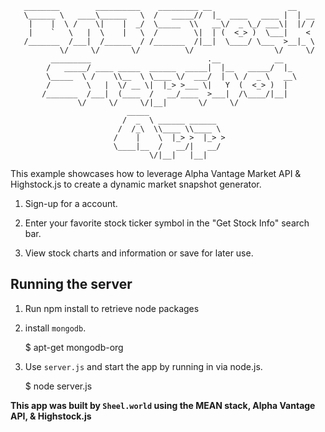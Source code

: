 
       ________        __________    _________ __                 __    
       \______ \   ____\______   \  /   _____//  |_  ____   ____ |  | __
        |    |  \ /    \|    |  _/  \_____  \\   __\/  _ \_/ ___\|  |/ /
        |    `   \   |  \    |   \  /        \|  | (  <_> )  \___|    < 
       /_______  /___|  /______  / /_______  /|__|  \____/ \___  >__|_ \
               \/     \/       \/          \/                  \/     \/
             _________                          .__            __   
            /   _____/ ____ _____  ______  _____|  |__   _____/  |_ 
            \_____  \ /    \\__  \ \____ \/  ___/  |  \ /  _ \   __\
            /        \   |  \/ __ \|  |_> >___ \|   Y  (  <_> )  |  
           /_______  /___|  (____  /   __/____  >___|  /\____/|__|  
                   \/     \/     \/|__|       \/     \/             
                              _____                 
                             /  _  \ ______ ______  
                            /  /_\  \\____ \\____ \ 
                           /    |    \  |_> >  |_> >
                           \____|__  /   __/|   __/ 
                                   \/|__|   |__| 


This example showcases how to leverage Alpha Vantage Market API & Highstock.js to create a dynamic market snapshot generator.

1) Sign-up for a account.

2) Enter your favorite stock ticker symbol in the "Get Stock Info" search bar.

3) View stock charts and information or save for later use.

## Running the server

1) Run npm install to retrieve node packages

2) install `mongodb`.
    
    $ apt-get mongodb-org

2) Use `server.js` and start the app by running in via node.js.

    $ node server.js

**This app was built by `Sheel.world` using the MEAN stack, Alpha Vantage API, & Highstock.js**
